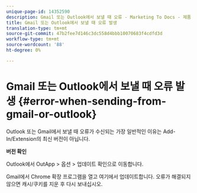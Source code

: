 ```yaml
---
unique-page-id: 14352590
description: Gmail 또는 Outlook에서 보낼 때 오류 - Marketing To Docs - 제품 문서
title: Gmail 또는 Outlook에서 보낼 때 오류 발생
translation-type: tm+mt
source-git-commit: 47b2fee7d146c3dc558d4bbb10070683f4cdfd3d
workflow-type: tm+mt
source-wordcount: '88'
ht-degree: 0%

---
```



# Gmail 또는 Outlook에서 보낼 때 오류 발생 {#error-when-sending-from-gmail-or-outlook}

Outlook 또는 Gmail에서 보낼 때 오류가 수신되는 가장 일반적인 이유는 Add-In/Extension의 최신 버전이 아닙니다.

**버전 확인**

Outlook에서 OutApp > 옵션 > 업데이트 확인으로 이동합니다.

Gmail에서 Chrome 확장 프로그램을 열고 여기에서 업데이트합니다. 오류가 해결되지 않으면 캐시/쿠키를 지운 후 다시 보내십시오.
